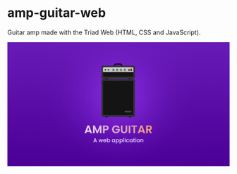 # amp-guitar-web
Guitar amp made with the Triad Web (HTML, CSS and JavaScript).

![Screenshot](screenshot.png)
